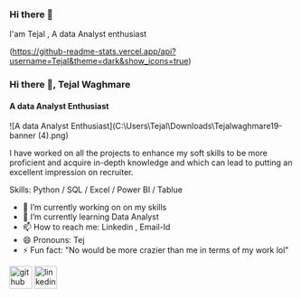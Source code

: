 ### Hi there 👋
I'am Tejal , A data Analyst enthusiast 

(https://github-readme-stats.vercel.app/api?username=Tejal&theme=dark&show_icons=true)

### Hi there 👋, Tejal Waghmare
#### A data Analyst Enthusiast
![A data Analyst Enthusiast](C:\Users\Tejal\Downloads\Tejalwaghmare19-banner (4).png)

I have worked on all the projects to enhance my soft skills to be more proficient and acquire in-depth knowledge and which can lead to putting an excellent impression on recruiter. 

Skills: Python / SQL / Excel / Power BI / Tablue

- 🔭 I’m currently working on on my skills 
- 🌱 I’m currently learning Data Analyst  
- 📫 How to reach me: Linkedin , Email-Id 
- 😄 Pronouns: Tej 
- ⚡ Fun fact: "No would be more crazier than me in terms of my work lol" 


[<img src='https://cdn.jsdelivr.net/npm/simple-icons@3.0.1/icons/github.svg' alt='github' height='40'>](https://github.com/https://github.com/Tejalwaghmare19)  [<img src='https://cdn.jsdelivr.net/npm/simple-icons@3.0.1/icons/linkedin.svg' alt='linkedin' height='40'>](https://www.linkedin.com/in/https://www.linkedin.com/in/tejal-waghmare-347242212//)  


